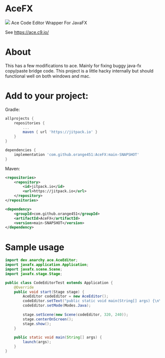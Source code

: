# AceFX
[![](https://jitpack.io/v/orange451/AceFX.svg)](https://jitpack.io/#orange451/AceFX)
Ace Code Editor Wrapper For JavaFX

See https://ace.c9.io/

# About

This has a few modifications to ace. Mainly for fixing buggy java-fx copy/paste bridge code. This project is a little hacky internally but should functional well on both windows and mac.


# Add to your project:
Gradle:
```gradle
allprojects {
	repositories {
		...
		maven { url 'https://jitpack.io' }
	}
}

dependencies {
	implementation 'com.github.orange451:AceFX:main-SNAPSHOT'
}
```


Maven:
```xml
<repositories>
	<repository>
	    <id>jitpack.io</id>
	    <url>https://jitpack.io</url>
	</repository>
</repositories>

<dependency>
    <groupId>com.github.orange451</groupId>
    <artifactId>AceFX</artifactId>
    <version>main-SNAPSHOT</version>
</dependency>
```

# Sample usage
```java
import dev.anarchy.ace.AceEditor;
import javafx.application.Application;
import javafx.scene.Scene;
import javafx.stage.Stage;

public class CodeEditorTest extends Application {
	@Override
	public void start(Stage stage) {
		AceEditor codeEditor = new AceEditor();
		codeEditor.setText("public static void main(String[] args) {\n\tSystem.out.println(\"Hello World\");\n}");
		codeEditor.setMode(Modes.Java);
		
		stage.setScene(new Scene(codeEditor, 320, 240));
		stage.centerOnScreen();
		stage.show();
	}
	
	public static void main(String[] args) {
		launch(args);
	}
}
```
